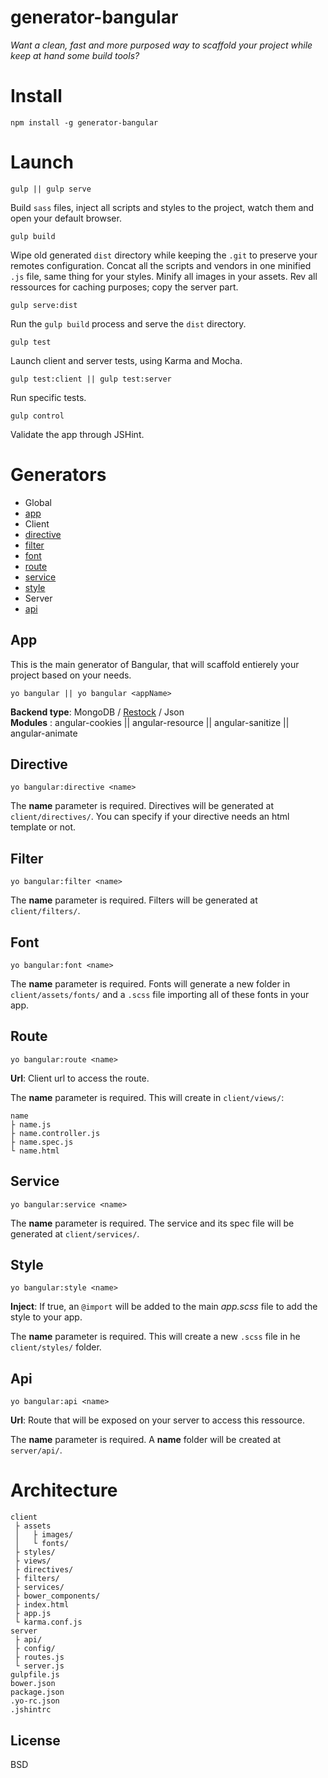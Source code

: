 # generator-bangular

*Want a clean, fast and more purposed way to scaffold your project while keep at hand some build tools?*

# Install

    npm install -g generator-bangular
    
# Launch

    gulp || gulp serve

Build `sass` files, inject all scripts and styles to the project, watch them and open your default browser.

    gulp build
    
Wipe old generated `dist` directory while keeping the `.git` to preserve your remotes configuration. Concat all the scripts and vendors in one minified `.js` file, same thing for your styles. Minify all images in your assets. Rev all ressources for caching purposes; copy the server part.

    gulp serve:dist
    
Run the `gulp build` process and serve the `dist` directory.

    gulp test
    
Launch client and server tests, using Karma and Mocha.

    gulp test:client || gulp test:server
    
Run specific tests.

    gulp control
    
Validate the app through JSHint.

# Generators

 - Global
  - [app](https://github.com/42Zavattas/generator-bangular#app)
 - Client
  - [directive](https://github.com/42Zavattas/generator-bangular#directive)
  - [filter](https://github.com/42Zavattas/generator-bangular#filter)
  - [font](https://github.com/42Zavattas/generator-bangular#font)
  - [route](https://github.com/42Zavattas/generator-bangular#route)
  - [service](https://github.com/42Zavattas/generator-bangular#service)
  - [style](https://github.com/42Zavattas/generator-bangular#style)
 - Server
  - [api](https://github.com/42Zavattas/generator-bangular#api)

## App

This is the main generator of Bangular, that will scaffold entierely your project based on your needs.

    yo bangular || yo bangular <appName>

**Backend type**: MongoDB / [Restock](https://github.com/42Zavattas/Restock.io) / Json  
**Modules**     :  angular-cookies || angular-resource || angular-sanitize || angular-animate


## Directive

    yo bangular:directive <name>
    
The **name** parameter is required. Directives will be generated at `client/directives/`. You can specify if your directive needs an html template or not.

## Filter

    yo bangular:filter <name>

The **name** parameter is required. Filters will be generated at `client/filters/`.

## Font

    yo bangular:font <name>
    
The **name** parameter is required. Fonts will generate a new folder in `client/assets/fonts/` and a `.scss` file importing all of these fonts in your app.

## Route

    yo bangular:route <name>
    
**Url**: Client url to access the route.
    
The **name** parameter is required. This will create in `client/views/`:

    name
    ├ name.js
    ├ name.controller.js
    ├ name.spec.js
    └ name.html
    
## Service

    yo bangular:service <name>
    
The **name** parameter is required. The service and its spec file will be generated at `client/services/`.

## Style

    yo bangular:style <name>

**Inject**: If true, an `@import` will be added to the main *app.scss* file to add the style to your app.
    
The **name** parameter is required. This will create a new `.scss` file in he `client/styles/` folder.

## Api

    yo bangular:api <name>
    
**Url**: Route that will be exposed on your server to access this ressource.

The **name** parameter is required. A **name** folder will be created at `server/api/`.


# Architecture

    client
     ├ assets
     │   ├ images/
     │   └ fonts/
     ├ styles/
     ├ views/
     ├ directives/
     ├ filters/
     ├ services/
     ├ bower_components/
     ├ index.html
     ├ app.js
     └ karma.conf.js
    server
     ├ api/
     ├ config/
     ├ routes.js
     └ server.js
    gulpfile.js
    bower.json
    package.json
    .yo-rc.json
    .jshintrc
    


## License

BSD
